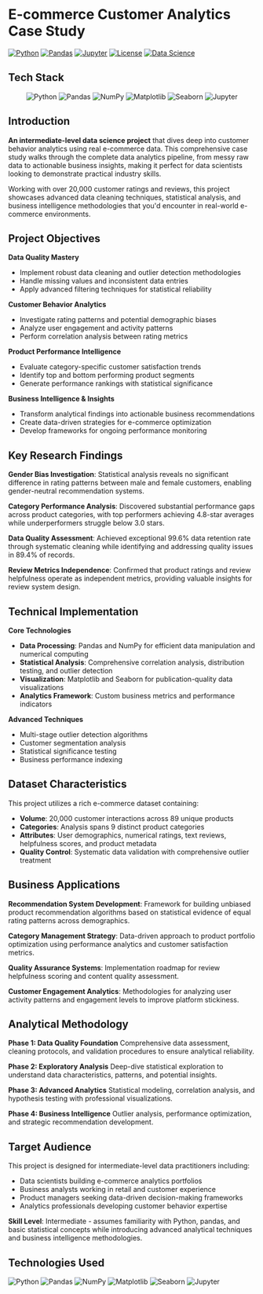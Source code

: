 # E-commerce Customer Analytics Case Study

[![Python](https://img.shields.io/badge/Python-3.8+-blue.svg)](https://www.python.org/downloads/)
[![Pandas](https://img.shields.io/badge/Pandas-1.3+-green.svg)](https://pandas.pydata.org/)
[![Jupyter](https://img.shields.io/badge/Jupyter-Notebook-orange.svg)](https://jupyter.org/)
[![License](https://img.shields.io/badge/License-MIT-yellow.svg)](LICENSE)
[![Data Science](https://img.shields.io/badge/Level-Intermediate-red.svg)](https://github.com/topics/data-science)

## Tech Stack

<p align="center">
  <img src="https://img.shields.io/badge/Python-3776AB?style=for-the-badge&logo=python&logoColor=white" alt="Python"/>
  <img src="https://img.shields.io/badge/Pandas-150458?style=for-the-badge&logo=pandas&logoColor=white" alt="Pandas"/>
  <img src="https://img.shields.io/badge/NumPy-013243?style=for-the-badge&logo=numpy&logoColor=white" alt="NumPy"/>
  <img src="https://img.shields.io/badge/Matplotlib-11557c?style=for-the-badge&logo=python&logoColor=white" alt="Matplotlib"/>
  <img src="https://img.shields.io/badge/Seaborn-9cf?style=for-the-badge&logo=python&logoColor=white" alt="Seaborn"/>
  <img src="https://img.shields.io/badge/Jupyter-F37626?style=for-the-badge&logo=jupyter&logoColor=white" alt="Jupyter"/>
</p>

## Introduction

**An intermediate-level data science project** that dives deep into customer behavior analytics using real e-commerce data. This comprehensive case study walks through the complete data analytics pipeline, from messy raw data to actionable business insights, making it perfect for data scientists looking to demonstrate practical industry skills.

Working with over 20,000 customer ratings and reviews, this project showcases advanced data cleaning techniques, statistical analysis, and business intelligence methodologies that you'd encounter in real-world e-commerce environments.

## Project Objectives

**Data Quality Mastery**
- Implement robust data cleaning and outlier detection methodologies
- Handle missing values and inconsistent data entries
- Apply advanced filtering techniques for statistical reliability

**Customer Behavior Analytics**
- Investigate rating patterns and potential demographic biases
- Analyze user engagement and activity patterns
- Perform correlation analysis between rating metrics

**Product Performance Intelligence**
- Evaluate category-specific customer satisfaction trends
- Identify top and bottom performing product segments
- Generate performance rankings with statistical significance

**Business Intelligence & Insights**
- Transform analytical findings into actionable business recommendations
- Create data-driven strategies for e-commerce optimization
- Develop frameworks for ongoing performance monitoring

## Key Research Findings

**Gender Bias Investigation**: Statistical analysis reveals no significant difference in rating patterns between male and female customers, enabling gender-neutral recommendation systems.

**Category Performance Analysis**: Discovered substantial performance gaps across product categories, with top performers achieving 4.8-star averages while underperformers struggle below 3.0 stars.

**Data Quality Assessment**: Achieved exceptional 99.6% data retention rate through systematic cleaning while identifying and addressing quality issues in 89.4% of records.

**Review Metrics Independence**: Confirmed that product ratings and review helpfulness operate as independent metrics, providing valuable insights for review system design.

## Technical Implementation

**Core Technologies**
- **Data Processing**: Pandas and NumPy for efficient data manipulation and numerical computing
- **Statistical Analysis**: Comprehensive correlation analysis, distribution testing, and outlier detection
- **Visualization**: Matplotlib and Seaborn for publication-quality data visualizations
- **Analytics Framework**: Custom business metrics and performance indicators

**Advanced Techniques**
- Multi-stage outlier detection algorithms
- Customer segmentation analysis
- Statistical significance testing
- Business performance indexing

## Dataset Characteristics

This project utilizes a rich e-commerce dataset containing:
- **Volume**: 20,000 customer interactions across 89 unique products
- **Categories**: Analysis spans 9 distinct product categories
- **Attributes**: User demographics, numerical ratings, text reviews, helpfulness scores, and product metadata
- **Quality Control**: Systematic data validation with comprehensive outlier treatment

## Business Applications

**Recommendation System Development**: Framework for building unbiased product recommendation algorithms based on statistical evidence of equal rating patterns across demographics.

**Category Management Strategy**: Data-driven approach to product portfolio optimization using performance analytics and customer satisfaction metrics.

**Quality Assurance Systems**: Implementation roadmap for review helpfulness scoring and content quality assessment.

**Customer Engagement Analytics**: Methodologies for analyzing user activity patterns and engagement levels to improve platform stickiness.

## Analytical Methodology

**Phase 1: Data Quality Foundation**
Comprehensive data assessment, cleaning protocols, and validation procedures to ensure analytical reliability.

**Phase 2: Exploratory Analysis**
Deep-dive statistical exploration to understand data characteristics, patterns, and potential insights.

**Phase 3: Advanced Analytics**
Statistical modeling, correlation analysis, and hypothesis testing with professional visualizations.

**Phase 4: Business Intelligence**
Outlier analysis, performance optimization, and strategic recommendation development.

## Target Audience

This project is designed for intermediate-level data practitioners including:
- Data scientists building e-commerce analytics portfolios
- Business analysts working in retail and customer experience
- Product managers seeking data-driven decision-making frameworks
- Analytics professionals developing customer behavior expertise

**Skill Level**: Intermediate - assumes familiarity with Python, pandas, and basic statistical concepts while introducing advanced analytical techniques and business intelligence methodologies.

## Technologies Used

![Python](https://img.shields.io/badge/Python-Advanced-blue) ![Pandas](https://img.shields.io/badge/Pandas-Data%20Manipulation-green) ![NumPy](https://img.shields.io/badge/NumPy-Numerical%20Computing-lightblue) ![Matplotlib](https://img.shields.io/badge/Matplotlib-Visualization-red) ![Seaborn](https://img.shields.io/badge/Seaborn-Statistical%20Plots-orange) ![Jupyter](https://img.shields.io/badge/Jupyter-Interactive%20Analysis-yellow)
